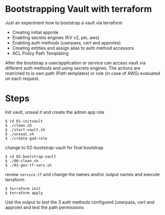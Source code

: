 # Bootstrapping Vault with terraform

Just an experiment how to bootstrap a vault via terraform

- Creating initial approle
- Enabling secrets engines (KV v2, pki, aws)
- Enabling auth methods (userpass, cert and approles)
- Creating entities and assign alias to auth method accessors
- ACL Policy Path Templating

After the bootstrap a user/application or service can access vault via different auth methods and using secrets engines. 
The actions are restricted to is own path (Path templates) or role (in case of AWS) evaluated on each request.

# Steps

Init vault, unseal it and create the admin app role
```
$ cd 01-initvault
$ ./clean.sh
$ ./start-vault.sh
$ ./unseal.sh
$ ./create-god-role

```

change to 02-bootstrap-vault for final bootstrap

```
$ cd 02-bootstrap-vault
$ ./00-clean.sh
$ ./01-gen-tf-vars.sh
```

review `service.tf` and change the names and/or output names and execute terraform

```
$ terraform init
$ terraform apply

```

Use the output to test the 3 auth methods configured (userpass, cert and approle) and test the path permissions



